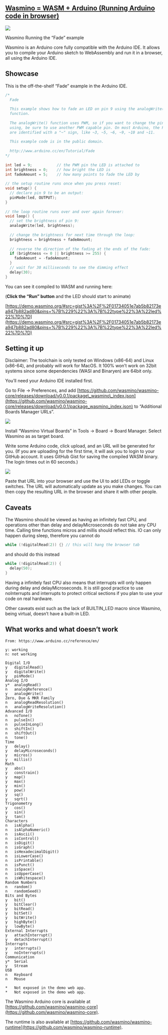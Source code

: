 [Wasmino = WASM + Arduino (Running Arduino code in browser)](https://blog.yifangu.com/2020/12/30/wasmino-wasm-arduino-running-arduino-code-in-browser/)
-------------------------------------------------------------------------------------------------------------------------------------------------------

![](https://yifangucom.files.wordpress.com/2020/12/wasmino.gif?w=320)

Wasmino Running the “Fade” example

Wasmino is an Arduino core fully compatible with the Arduino IDE. It allows you to compile your Arduino sketch to WebAssembly and run it in a browser, all using the Arduino IDE.

Showcase
--------

This is the off-the-shelf “Fade” example in the Arduino IDE.

```C++
/*
  Fade
 
  This example shows how to fade an LED on pin 9 using the analogWrite()
  function.
 
  The analogWrite() function uses PWM, so if you want to change the pin you're
  using, be sure to use another PWM capable pin. On most Arduino, the PWM pins
  are identified with a "~" sign, like ~3, ~5, ~6, ~9, ~10 and ~11.
 
  This example code is in the public domain.
 
  http://www.arduino.cc/en/Tutorial/Fade
*/
 
int led = 9;           // the PWM pin the LED is attached to
int brightness = 0;    // how bright the LED is
int fadeAmount = 5;    // how many points to fade the LED by
 
// the setup routine runs once when you press reset:
void setup() {
  // declare pin 9 to be an output:
  pinMode(led, OUTPUT);
}
 
// the loop routine runs over and over again forever:
void loop() {
  // set the brightness of pin 9:
  analogWrite(led, brightness);
 
  // change the brightness for next time through the loop:
  brightness = brightness + fadeAmount;
 
  // reverse the direction of the fading at the ends of the fade:
  if (brightness <= 0 || brightness >= 255) {
    fadeAmount = -fadeAmount;
  }
  // wait for 30 milliseconds to see the dimming effect
  delay(30);
}
```


You can see it compiled to WASM and running here:

(**Click the “Run” button** and the LED should start to animate)

[https://demo.wasmino.org/#src=gist%3A%2F%2F01734051e7ab5b82173ea947b882ad80&pins=%7B%229%22%3A%7B%22type%22%3A%22led%22%7D%7D](https://demo.wasmino.org/#src=gist%3A%2F%2F01734051e7ab5b82173ea947b882ad80&pins=%7B%229%22%3A%7B%22type%22%3A%22led%22%7D%7D)

Setting it up
-------------

Disclaimer: The toolchain is only tested on Windows (x86-64) and Linux (x86-64), and probably will work for MacOS. It 100% won’t work on 32bit systems since some dependencies (WASI and Binaryen) are 64bit only.

You’ll need your Arduino IDE installed first.

Go to File -> Preferences, and add [https://github.com/wasmino/wasmino-core/releases/download/v0.0.1/package\_wasmino\_index.json](https://github.com/wasmino/wasmino-core/releases/download/v0.0.1/package_wasmino_index.json) to “Additional Boards Manager URLs”.

![](https://yifangucom.files.wordpress.com/2020/12/image.png?w=969)

Install “Wasmino Virtual Boards” in Tools -> Board -> Board Manager. Select Wasmino as as target board.

Write some Arduino code, click upload, and an URL will be generated for you. (If you are uploading for the first time, it will ask you to login to your GitHub account. It uses GitHub Gist for saving the compiled WASM binary. The login times out in 60 seconds.)

![](https://yifangucom.files.wordpress.com/2020/12/image-1.png?w=969)

Paste that URL into your browser and use the UI to add LEDs or toggle switches. The URL will automatically update as you make changes. You can then copy the resulting URL in the browser and share it with other people.

Caveats
-------

The Wasmino should be viewed as having an infinitely fast CPU, and operations other than delay and delayMicroseconds do not take any CPU time. Calling time functions micros and millis should reflect this. IO can only happen during sleep, therefore you cannot do

```C++
while (!digitalRead(2)) {} // this will hang the browser tab
```

and should do this instead
```C++
while (!digitalRead(2)) {
  delay(50);
}
```

Having a infinitely fast CPU also means that interrupts will only happen during delay and delayMicroseconds. It is still good practice to use noInterrupts and interrupts to protect critical sections if you plan to use your code on real hardware.

Other caveats exist such as the lack of BUILTIN_LED macro since Wasmino, being virtual, doesn’t have a built-in LED.

What works and what doesn’t work
--------------------------------


    From: https://www.arduino.cc/reference/en/
    
    y: working
    n: not working
    
    Digital I/O
    y   digitalRead()
    y   digitalWrite()
    y   pinMode()
    Analog I/O
    y*  analogRead()
    n   analogReference()
    y   analogWrite()
    Zero, Due & MKR Family
    n   analogReadResolution()
    n   analogWriteResolution()
    Advanced I/O
    n   noTone()
    n   pulseIn()
    n   pulseInLong()
    n   shiftIn()
    n   shiftOut()
    n   tone()
    Time
    y   delay()
    y   delayMicroseconds()
    y   micros()
    y   millis()
    Math
    y   abs()
    y   constrain()
    y   map()
    y   max()
    y   min()
    y   pow()
    y   sq()
    y   sqrt()
    Trigonometry
    y   cos()
    y   sin()
    y   tan()
    Characters
    n   isAlpha()
    n   isAlphaNumeric()
    n   isAscii()
    n   isControl()
    n   isDigit()
    n   isGraph()
    n   isHexadecimalDigit()
    n   isLowerCase()
    n   isPrintable()
    n   isPunct()
    n   isSpace()
    n   isUpperCase()
    n   isWhitespace()
    Random Numbers
    n   random()
    n   randomSeed()
    Bits and Bytes
    y   bit()
    y   bitClear()
    y   bitRead()
    y   bitSet()
    y   bitWrite()
    y   highByte()
    y   lowByte()
    External Interrupts
    y   attachInterrupt()
    y   detachInterrupt()
    Interrupts
    y   interrupts()
    y   noInterrupts()
    Communication
    y*  Serial
    y   Stream
    USB
    n   Keyboard
    n   Mouse
    
    *   Not exposed in the demo web app.
    *   Not exposed in the demo web app.


The Wasmino Arduino core is available at [https://github.com/wasmino/wasmino-core](https://github.com/wasmino/wasmino-core).

The runtime is also available at [https://github.com/wasmino/wasmino-runtime](https://github.com/wasmino/wasmino-runtime).
